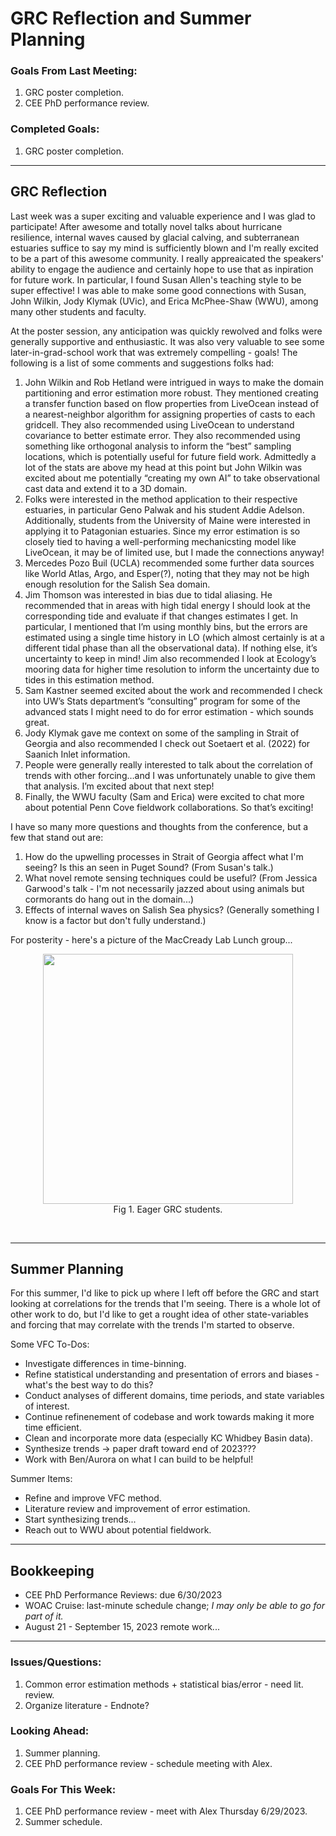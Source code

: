 # GRC Reflection and Summer Planning

### Goals From Last Meeting:
1. GRC poster completion.
2. CEE PhD performance review.

### Completed Goals:
1. GRC poster completion.

---

## GRC Reflection

Last week was a super exciting and valuable experience and I was glad to participate! After awesome and totally novel talks about hurricane resilience, internal waves caused by glacial calving, and subterranean estuaries suffice to say my mind is sufficiently blown and I'm really excited to be a part of this awesome community. I really appreaicated the speakers' ability to engage the audience and certainly hope to use that as inpiration for future work. In particular, I found Susan Allen's teaching style to be super effective! I was able to make some good connections with Susan, John Wilkin, Jody Klymak (UVic), and Erica McPhee-Shaw (WWU), among many other students and faculty.

At the poster session, any anticipation was quickly rewolved and folks were generally supportive and enthusiastic. It was also very valuable to see some later-in-grad-school work that was extremely compelling - goals! The following is a list of some comments and suggestions folks had:
1. John Wilkin and Rob Hetland were intrigued in ways to make the domain partitioning and error estimation more robust. They mentioned creating a transfer function based on flow properties from LiveOcean instead of a nearest-neighbor algorithm for assigning properties of casts to each gridcell. They also recommended using LiveOcean to understand covariance to better estimate error. They also recommended using something like orthogonal analysis to inform the “best” sampling locations, which is potentially useful for future field work. Admittedly a lot of the stats are above my head at this point but John Wilkin was excited about me potentially “creating my own AI” to take observational cast data and extend it to a 3D domain.
2. Folks were interested in the method application to their respective estuaries, in particular Geno Palwak and his student Addie Adelson. Additionally, students from the University of Maine were interested in applying it to Patagonian estuaries. Since my error estimation is so closely tied to having a well-performing mechanicsting model like LiveOcean, it may be of limited use, but I made the connections anyway!
3. Mercedes Pozo Buil (UCLA) recommended some further data sources like World Atlas, Argo, and Esper(?), noting that they may not be high enough resolution for the Salish Sea domain.
4. Jim Thomson was interested in bias due to tidal aliasing. He recommended that in areas with high tidal energy I should look at the corresponding tide and evaluate if that changes estimates I get. In particular, I mentioned that I’m using monthly bins, but the errors are estimated using a single time history in LO (which almost certainly is at a different tidal phase than all the observational data). If nothing else, it’s uncertainty to keep in mind! Jim also recommended I look at Ecology’s mooring data for higher time resolution to inform the uncertainty due to tides in this estimation method.
5. Sam Kastner seemed excited about the work and recommended I check into UW’s Stats department’s “consulting” program for some of the advanced stats I might need to do for error estimation - which sounds great.
6. Jody Klymak gave me context on some of the sampling in Strait of Georgia and also recommended I check out Soetaert et al. (2022) for Saanich Inlet information.
7. People were generally really interested to talk about the correlation of trends with other forcing…and I was unfortunately unable to give them that analysis. I’m excited about that next step!
8. Finally, the WWU faculty (Sam and Erica) were excited to chat more about potential Penn Cove fieldwork collaborations. So that’s exciting!

I have so many more questions and thoughts from the conference, but a few that stand out are:
1. How do the upwelling processes in Strait of Georgia affect what I'm seeing? Is this an seen in Puget Sound? (From Susan's talk.)
2. What novel remote sensing techniques could be useful? (From Jessica Garwood's talk - I'm not necessarily jazzed about using animals but cormorants do hang out in the domain...)
3. Effects of internal waves on Salish Sea physics? (Generally something I know is a factor but don't fully understand.)



For posterity - here's a picture of the MacCready Lab Lunch group...

<p style="text-align:center;"><img src="https://github.com/dakotamm/dakotamm.github.io/assets/55995675/2ff357da-4d56-4335-9501-8c7c73f933ec" width="400"/><br>Fig 1. Eager GRC students.</p><br>

---

## Summer Planning

For this summer, I'd like to pick up where I left off before the GRC and start looking at correlations for the trends that I'm seeing. There is a whole lot of other work to do, but I'd like to get a rought idea of other state-variables and forcing that may correlate with the trends I'm started to observe.

Some VFC To-Dos:
* Investigate differences in time-binning.
* Refine statistical understanding and presentation of errors and biases - what's the best way to do this?
* Conduct analyses of different domains, time periods, and state variables of interest.
* Continue refinenement of codebase and work towards making it more time efficient.
* Clean and incorporate more data (especially KC Whidbey Basin data).
* Synthesize trends -> paper draft toward end of 2023???
* Work with Ben/Aurora on what I can build to be helpful!

Summer Items:
* Refine and improve VFC method.
* Literature review and improvement of error estimation.
* Start synthesizing trends...
* Reach out to WWU about potential fieldwork.


---

## Bookkeeping 
* CEE PhD Performance Reviews: due 6/30/2023
* WOAC Cruise: last-minute schedule change; *I may only be able to go for part of it.*
* August 21 - September 15, 2023 remote work...

---

### Issues/Questions:
1. Common error estimation methods + statistical bias/error - need lit. review.
2. Organize literature - Endnote?

### Looking Ahead:
1. Summer planning.
2. CEE PhD performance review - schedule meeting with Alex.

### Goals For This Week:
1. CEE PhD performance review - meet with Alex Thursday 6/29/2023.
2. Summer schedule.
